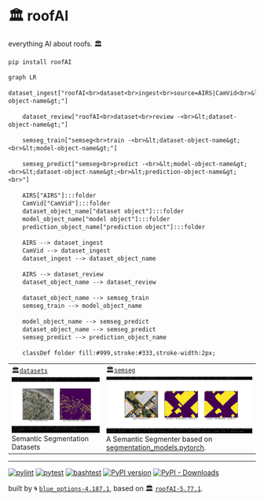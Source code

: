# 🏛️ roofAI

everything AI about roofs. 🏛️

```bash
pip install roofAI
```

```mermaid
graph LR
    dataset_ingest["roofAI<br>dataset<br>ingest<br>source=AIRS|CamVid<br>&lt;dataset-object-name&gt;"]

    dataset_review["roofAI<br>dataset<br>review -<br>&lt;dataset-object-name&gt;"]

    semseg_train["semseg<br>train -<br>&lt;dataset-object-name&gt;<br>&lt;model-object-name&gt;"]

    semseg_predict["semseg<br>predict -<br>&lt;model-object-name&gt;<br>&lt;dataset-object-name&gt;<br>&lt;prediction-object-name&gt;<br>"]

    AIRS["AIRS"]:::folder
    CamVid["CamVid"]:::folder
    dataset_object_name["dataset object"]:::folder
    model_object_name["model object"]:::folder
    prediction_object_name["prediction object"]:::folder

    AIRS --> dataset_ingest
    CamVid --> dataset_ingest
    dataset_ingest --> dataset_object_name

    AIRS --> dataset_review
    dataset_object_name --> dataset_review

    dataset_object_name --> semseg_train
    semseg_train --> model_object_name

    model_object_name --> semseg_predict
    dataset_object_name --> semseg_predict
    semseg_predict --> prediction_object_name

    classDef folder fill:#999,stroke:#333,stroke-width:2px;
```

|   |   |
| --- | --- |
| 🏛️[`datasets`](https://github.com/kamangir/roofAI/blob/main/roofAI/dataset) [![image](https://github.com/kamangir/assets/blob/main/roofAI/AIRS-cache-v45--review-index-2.png?raw=true)](https://github.com/kamangir/roofAI/blob/main/roofAI/dataset) Semantic Segmentation Datasets | 🏛️[`semseg`](https://github.com/kamangir/roofAI/blob/main/roofAI/semseg) [![image](https://github.com/kamangir/roofAI/raw/main/assets/predict-00247.png)](https://github.com/kamangir/roofAI/blob/main/roofAI/semseg) A Semantic Segmenter based on [segmentation_models.pytorch](<https://github.com/qubvel/segmentation_models.pytorch/blob/master/examples/cars%20segmentation%20(camvid).ipynb>). |

---


[![pylint](https://github.com/kamangir/roofAI/actions/workflows/pylint.yml/badge.svg)](https://github.com/kamangir/roofAI/actions/workflows/pylint.yml) [![pytest](https://github.com/kamangir/roofAI/actions/workflows/pytest.yml/badge.svg)](https://github.com/kamangir/roofAI/actions/workflows/pytest.yml) [![bashtest](https://github.com/kamangir/roofAI/actions/workflows/bashtest.yml/badge.svg)](https://github.com/kamangir/roofAI/actions/workflows/bashtest.yml) [![PyPI version](https://img.shields.io/pypi/v/roofAI.svg)](https://pypi.org/project/roofAI/) [![PyPI - Downloads](https://img.shields.io/pypi/dd/roofAI)](https://pypistats.org/packages/roofAI)

built by 🌀 [`blue_options-4.187.1`](https://github.com/kamangir/awesome-bash-cli), based on 🏛️ [`roofAI-5.77.1`](https://github.com/kamangir/roofAI).
